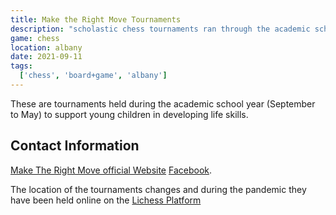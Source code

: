 ```yaml
---
title: Make the Right Move Tournaments
description: "scholastic chess tournaments ran through the academic school year in Albany"
game: chess
location: albany
date: 2021-09-11
tags:
  ['chess', 'board+game', 'albany']
---
```


These are tournaments held during the academic school year (September to May) to support young children in developing life skills. 

## Contact Information 

[Make The Right Move official Website](http://www.chesstrm.org/) [Facebook](https://www.facebook.com/RightMoveChess/).

The location of the tournaments changes and during the pandemic they have been held online on the [Lichess Platform](https://lichess.org/)